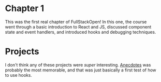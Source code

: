 # Chapter 1

This was the first real chapter of FullStackOpen! In this one, the course went through a basic introduction to React and JS, discussed component state and event handlers, and introduced hooks and debugging techniques.

# Projects

I don't think any of these projects were *super* interesting. [Anecdotes](https://github.com/arvindh-manian/full-stack-open/tree/main/part1/anecdotes) was probably the most memorable, and that was just basically a first test of how to use hooks. 